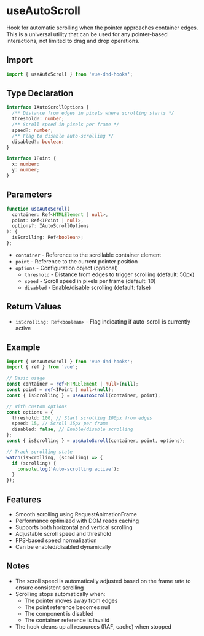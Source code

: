 # useAutoScroll

Hook for automatic scrolling when the pointer approaches container edges. This is a universal utility that can be used for any pointer-based interactions, not limited to drag and drop operations.

## Import

```ts
import { useAutoScroll } from 'vue-dnd-hooks';
```

## Type Declaration

```ts
interface IAutoScrollOptions {
  /** Distance from edges in pixels where scrolling starts */
  threshold?: number;
  /** Scroll speed in pixels per frame */
  speed?: number;
  /** Flag to disable auto-scrolling */
  disabled?: boolean;
}

interface IPoint {
  x: number;
  y: number;
}
```

## Parameters

```ts
function useAutoScroll(
  container: Ref<HTMLElement | null>,
  point: Ref<IPoint | null>,
  options?: IAutoScrollOptions
): {
  isScrolling: Ref<boolean>;
};
```

- `container` - Reference to the scrollable container element
- `point` - Reference to the current pointer position
- `options` - Configuration object (optional)
  - `threshold` - Distance from edges to trigger scrolling (default: 50px)
  - `speed` - Scroll speed in pixels per frame (default: 10)
  - `disabled` - Enable/disable scrolling (default: false)

## Return Values

- `isScrolling: Ref<boolean>` - Flag indicating if auto-scroll is currently active

## Example

```ts
import { useAutoScroll } from 'vue-dnd-hooks';
import { ref } from 'vue';

// Basic usage
const container = ref<HTMLElement | null>(null);
const point = ref<IPoint | null>(null);
const { isScrolling } = useAutoScroll(container, point);

// With custom options
const options = {
  threshold: 100, // Start scrolling 100px from edges
  speed: 15, // Scroll 15px per frame
  disabled: false, // Enable/disable scrolling
};
const { isScrolling } = useAutoScroll(container, point, options);

// Track scrolling state
watch(isScrolling, (scrolling) => {
  if (scrolling) {
    console.log('Auto-scrolling active');
  }
});
```

## Features

- Smooth scrolling using RequestAnimationFrame
- Performance optimized with DOM reads caching
- Supports both horizontal and vertical scrolling
- Adjustable scroll speed and threshold
- FPS-based speed normalization
- Can be enabled/disabled dynamically

## Notes

- The scroll speed is automatically adjusted based on the frame rate to ensure consistent scrolling
- Scrolling stops automatically when:
  - The pointer moves away from edges
  - The point reference becomes null
  - The component is disabled
  - The container reference is invalid
- The hook cleans up all resources (RAF, cache) when stopped
